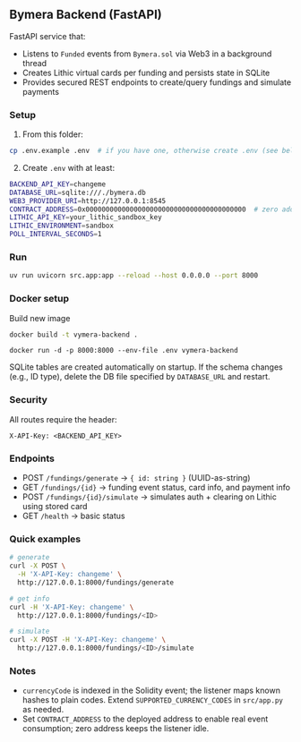 ## Bymera Backend (FastAPI)

FastAPI service that:

- Listens to `Funded` events from `Bymera.sol` via Web3 in a background thread
- Creates Lithic virtual cards per funding and persists state in SQLite
- Provides secured REST endpoints to create/query fundings and simulate payments

### Setup

1. From this folder:

```bash
cp .env.example .env  # if you have one, otherwise create .env (see below)
```

2. Create `.env` with at least:

```bash
BACKEND_API_KEY=changeme
DATABASE_URL=sqlite:///./bymera.db
WEB3_PROVIDER_URI=http://127.0.0.1:8545
CONTRACT_ADDRESS=0x0000000000000000000000000000000000000000  # zero address = listener no-op
LITHIC_API_KEY=your_lithic_sandbox_key
LITHIC_ENVIRONMENT=sandbox
POLL_INTERVAL_SECONDS=1
```

### Run

```bash
uv run uvicorn src.app:app --reload --host 0.0.0.0 --port 8000
```

### Docker setup

Build new image

```bash
docker build -t vymera-backend .
```

```
docker run -d -p 8000:8000 --env-file .env vymera-backend
```

SQLite tables are created automatically on startup. If the schema changes (e.g., ID type), delete the DB file specified by `DATABASE_URL` and restart.

### Security

All routes require the header:

```
X-API-Key: <BACKEND_API_KEY>
```

### Endpoints

- POST `/fundings/generate` → `{ id: string }` (UUID-as-string)
- GET `/fundings/{id}` → funding event status, card info, and payment info
- POST `/fundings/{id}/simulate` → simulates auth + clearing on Lithic using stored card
- GET `/health` → basic status

### Quick examples

```bash
# generate
curl -X POST \
  -H 'X-API-Key: changeme' \
  http://127.0.0.1:8000/fundings/generate

# get info
curl -H 'X-API-Key: changeme' \
  http://127.0.0.1:8000/fundings/<ID>

# simulate
curl -X POST -H 'X-API-Key: changeme' \
  http://127.0.0.1:8000/fundings/<ID>/simulate
```

### Notes

- `currencyCode` is indexed in the Solidity event; the listener maps known hashes to plain codes. Extend `SUPPORTED_CURRENCY_CODES` in `src/app.py` as needed.
- Set `CONTRACT_ADDRESS` to the deployed address to enable real event consumption; zero address keeps the listener idle.
